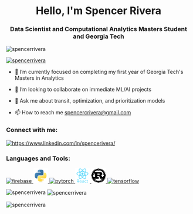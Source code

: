 <h1 align="center">Hello, I'm Spencer Rivera</h1>
<h3 align="center">Data Scientist and Computational Analytics Masters Student and Georgia Tech</h3>

<p align="left"> <img src="https://komarev.com/ghpvc/?username=spencerrivera&label=Profile%20views&color=0e75b6&style=flat" alt="spencerrivera" /> </p>

<p align="left"> <a href="https://github.com/ryo-ma/github-profile-trophy"><img src="https://github-profile-trophy.vercel.app/?username=spencerrivera" alt="spencerrivera" /></a> </p>

- 🔭 I’m currently focused on completing my first year of Georgia Tech's Masters in Analytics

- 👯 I’m looking to collaborate on immediate ML/AI projects

- 💬 Ask me about transit, optimization, and prioritization models

- 📫 How to reach me spencercrivera@gmail.com

<h3 align="left">Connect with me:</h3>
<p align="left">
<a href="https://linkedin.com/in/https://www.linkedin.com/in/spencerivera/" target="blank"><img align="center" src="https://raw.githubusercontent.com/rahuldkjain/github-profile-readme-generator/master/src/images/icons/Social/linked-in-alt.svg" alt="https://www.linkedin.com/in/spencerivera/" height="30" width="40" /></a>
</p>

<h3 align="left">Languages and Tools:</h3>
<p align="left"> <a href="https://firebase.google.com/" target="_blank" rel="noreferrer"> <img src="https://www.vectorlogo.zone/logos/firebase/firebase-icon.svg" alt="firebase" width="40" height="40"/> </a> <a href="https://www.python.org" target="_blank" rel="noreferrer"> <img src="https://raw.githubusercontent.com/devicons/devicon/master/icons/python/python-original.svg" alt="python" width="40" height="40"/> </a> <a href="https://pytorch.org/" target="_blank" rel="noreferrer"> <img src="https://www.vectorlogo.zone/logos/pytorch/pytorch-icon.svg" alt="pytorch" width="40" height="40"/> </a> <a href="https://reactjs.org/" target="_blank" rel="noreferrer"> <img src="https://raw.githubusercontent.com/devicons/devicon/master/icons/react/react-original-wordmark.svg" alt="react" width="40" height="40"/> </a> <a href="https://www.rust-lang.org" target="_blank" rel="noreferrer"> <img src="https://raw.githubusercontent.com/devicons/devicon/master/icons/rust/rust-plain.svg" alt="rust" width="40" height="40"/> </a> <a href="https://www.tensorflow.org" target="_blank" rel="noreferrer"> <img src="https://www.vectorlogo.zone/logos/tensorflow/tensorflow-icon.svg" alt="tensorflow" width="40" height="40"/> </a> </p>

<p><img align="left" src="https://github-readme-stats.vercel.app/api/top-langs?username=spencerrivera&show_icons=true&locale=en&layout=compact" alt="spencerrivera" /></p>

<p>&nbsp;<img align="center" src="https://github-readme-stats.vercel.app/api?username=spencerrivera&show_icons=true&locale=en" alt="spencerrivera" /></p>

<p><img align="center" src="https://github-readme-streak-stats.herokuapp.com/?user=spencerrivera&" alt="spencerrivera" /></p>
